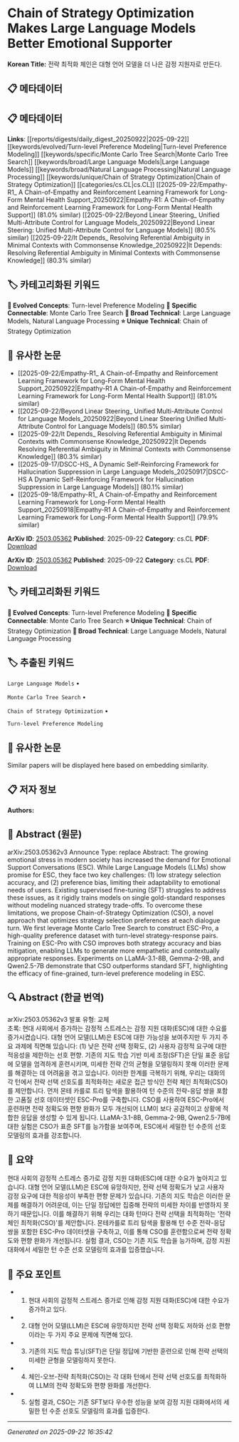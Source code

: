 # Chain of Strategy Optimization Makes Large Language Models Better Emotional Supporter

**Korean Title:** 전략 최적화 체인은 대형 언어 모델을 더 나은 감정 지원자로 만든다.

## 📋 메타데이터

## 📋 메타데이터

**Links**: [[reports/digests/daily_digest_20250922|2025-09-22]] [[keywords/evolved/Turn-level Preference Modeling|Turn-level Preference Modeling]] [[keywords/specific/Monte Carlo Tree Search|Monte Carlo Tree Search]] [[keywords/broad/Large Language Models|Large Language Models]] [[keywords/broad/Natural Language Processing|Natural Language Processing]] [[keywords/unique/Chain of Strategy Optimization|Chain of Strategy Optimization]] [[categories/cs.CL|cs.CL]] [[2025-09-22/Empathy-R1_ A Chain-of-Empathy and Reinforcement Learning Framework for Long-Form Mental Health Support_20250922|Empathy-R1: A Chain-of-Empathy and Reinforcement Learning Framework for Long-Form Mental Health Support]] (81.0% similar) [[2025-09-22/Beyond Linear Steering_ Unified Multi-Attribute Control for Language Models_20250922|Beyond Linear Steering: Unified Multi-Attribute Control for Language Models]] (80.5% similar) [[2025-09-22/It Depends_ Resolving Referential Ambiguity in Minimal Contexts with Commonsense Knowledge_20250922|It Depends: Resolving Referential Ambiguity in Minimal Contexts with Commonsense Knowledge]] (80.3% similar)

## 🏷️ 카테고리화된 키워드
**🚀 Evolved Concepts**: Turn-level Preference Modeling
**🔗 Specific Connectable**: Monte Carlo Tree Search
**🔬 Broad Technical**: Large Language Models, Natural Language Processing
**⭐ Unique Technical**: Chain of Strategy Optimization
## 🔗 유사한 논문
- [[2025-09-22/Empathy-R1_ A Chain-of-Empathy and Reinforcement Learning Framework for Long-Form Mental Health Support_20250922|Empathy-R1 A Chain-of-Empathy and Reinforcement Learning Framework for Long-Form Mental Health Support]] (81.0% similar)
- [[2025-09-22/Beyond Linear Steering_ Unified Multi-Attribute Control for Language Models_20250922|Beyond Linear Steering Unified Multi-Attribute Control for Language Models]] (80.5% similar)
- [[2025-09-22/It Depends_ Resolving Referential Ambiguity in Minimal Contexts with Commonsense Knowledge_20250922|It Depends Resolving Referential Ambiguity in Minimal Contexts with Commonsense Knowledge]] (80.3% similar)
- [[2025-09-17/DSCC-HS_ A Dynamic Self-Reinforcing Framework for Hallucination Suppression in Large Language Models_20250917|DSCC-HS A Dynamic Self-Reinforcing Framework for Hallucination Suppression in Large Language Models]] (80.1% similar)
- [[2025-09-18/Empathy-R1_ A Chain-of-Empathy and Reinforcement Learning Framework for Long-Form Mental Health Support_20250918|Empathy-R1 A Chain-of-Empathy and Reinforcement Learning Framework for Long-Form Mental Health Support]] (79.9% similar)


**ArXiv ID**: [2503.05362](https://arxiv.org/abs/2503.05362)
**Published**: 2025-09-22
**Category**: cs.CL
**PDF**: [Download](https://arxiv.org/pdf/2503.05362.pdf)


**ArXiv ID**: [2503.05362](https://arxiv.org/abs/2503.05362)
**Published**: 2025-09-22
**Category**: cs.CL
**PDF**: [Download](https://arxiv.org/pdf/2503.05362.pdf)

## 🏷️ 카테고리화된 키워드
**🚀 Evolved Concepts**: Turn-level Preference Modeling
**🔗 Specific Connectable**: Monte Carlo Tree Search
**⭐ Unique Technical**: Chain of Strategy Optimization
**🔬 Broad Technical**: Large Language Models, Natural Language Processing

## 🏷️ 추출된 키워드



`Large Language Models` • 

`Monte Carlo Tree Search` • 

`Chain of Strategy Optimization` • 

`Turn-level Preference Modeling`



## 🔗 유사한 논문

Similar papers will be displayed here based on embedding similarity.

## 📋 저자 정보

**Authors:** 

## 📄 Abstract (원문)

arXiv:2503.05362v3 Announce Type: replace 
Abstract: The growing emotional stress in modern society has increased the demand for Emotional Support Conversations (ESC). While Large Language Models (LLMs) show promise for ESC, they face two key challenges: (1) low strategy selection accuracy, and (2) preference bias, limiting their adaptability to emotional needs of users. Existing supervised fine-tuning (SFT) struggles to address these issues, as it rigidly trains models on single gold-standard responses without modeling nuanced strategy trade-offs. To overcome these limitations, we propose Chain-of-Strategy Optimization (CSO), a novel approach that optimizes strategy selection preferences at each dialogue turn. We first leverage Monte Carlo Tree Search to construct ESC-Pro, a high-quality preference dataset with turn-level strategy-response pairs. Training on ESC-Pro with CSO improves both strategy accuracy and bias mitigation, enabling LLMs to generate more empathetic and contextually appropriate responses. Experiments on LLaMA-3.1-8B, Gemma-2-9B, and Qwen2.5-7B demonstrate that CSO outperforms standard SFT, highlighting the efficacy of fine-grained, turn-level preference modeling in ESC.

## 🔍 Abstract (한글 번역)

arXiv:2503.05362v3 발표 유형: 교체  
초록: 현대 사회에서 증가하는 감정적 스트레스는 감정 지원 대화(ESC)에 대한 수요를 증가시켰습니다. 대형 언어 모델(LLM)은 ESC에 대한 가능성을 보여주지만 두 가지 주요 과제에 직면해 있습니다: (1) 낮은 전략 선택 정확도, (2) 사용자 감정적 요구에 대한 적응성을 제한하는 선호 편향. 기존의 지도 학습 기반 미세 조정(SFT)은 단일 표준 응답에 모델을 엄격하게 훈련시키며, 미세한 전략 간의 균형을 모델링하지 못해 이러한 문제를 해결하는 데 어려움을 겪고 있습니다. 이러한 한계를 극복하기 위해, 우리는 대화의 각 턴에서 전략 선택 선호도를 최적화하는 새로운 접근 방식인 전략 체인 최적화(CSO)를 제안합니다. 먼저 몬테 카를로 트리 탐색을 활용하여 턴 수준의 전략-응답 쌍을 포함한 고품질 선호 데이터셋인 ESC-Pro를 구축합니다. CSO를 사용하여 ESC-Pro에서 훈련하면 전략 정확도와 편향 완화가 모두 개선되어 LLM이 보다 공감적이고 상황에 적합한 응답을 생성할 수 있게 됩니다. LLaMA-3.1-8B, Gemma-2-9B, Qwen2.5-7B에 대한 실험은 CSO가 표준 SFT를 능가함을 보여주며, ESC에서 세밀한 턴 수준의 선호 모델링의 효과를 강조합니다.

## 📝 요약

현대 사회의 감정적 스트레스 증가로 감정 지원 대화(ESC)에 대한 수요가 높아지고 있습니다. 대형 언어 모델(LLM)은 ESC에 유망하지만, 전략 선택 정확도가 낮고 사용자 감정 요구에 대한 적응성이 부족한 편향 문제가 있습니다. 기존의 지도 학습은 이러한 문제를 해결하기 어려운데, 이는 단일 정답에만 집중해 전략의 미세한 차이를 반영하지 못하기 때문입니다. 이를 해결하기 위해 우리는 대화 턴마다 전략 선택을 최적화하는 '전략 체인 최적화(CSO)'를 제안합니다. 몬테카를로 트리 탐색을 활용해 턴 수준 전략-응답 쌍을 포함한 ESC-Pro 데이터셋을 구축하고, 이를 통해 CSO를 훈련함으로써 전략 정확도와 편향 완화가 개선됩니다. 실험 결과, CSO는 기존 지도 학습을 능가하며, 감정 지원 대화에서 세밀한 턴 수준 선호 모델링의 효과를 입증했습니다.

## 🎯 주요 포인트


- 1. 현대 사회의 감정적 스트레스 증가로 인해 감정 지원 대화(ESC)에 대한 수요가 증가하고 있다.

- 2. 대형 언어 모델(LLM)은 ESC에 유망하지만 전략 선택 정확도 저하와 선호 편향이라는 두 가지 주요 문제에 직면해 있다.

- 3. 기존의 지도 학습 튜닝(SFT)은 단일 정답에 기반한 훈련으로 인해 전략 선택의 미세한 균형을 모델링하지 못한다.

- 4. 체인-오브-전략 최적화(CSO)는 각 대화 턴에서 전략 선택 선호도를 최적화하여 LLM의 전략 정확도와 편향 완화를 개선한다.

- 5. 실험 결과, CSO는 기존 SFT보다 우수한 성능을 보여 감정 지원 대화에서의 세밀한 턴 수준 선호도 모델링의 효과를 입증한다.


---

*Generated on 2025-09-22 16:35:42*
